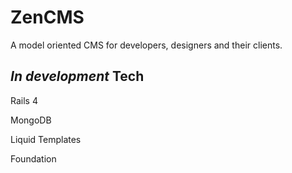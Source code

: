 ZenCMS
=====
A model oriented CMS for developers, designers and their clients.

*In development*
Tech
-------
Rails 4

MongoDB

Liquid Templates

Foundation
